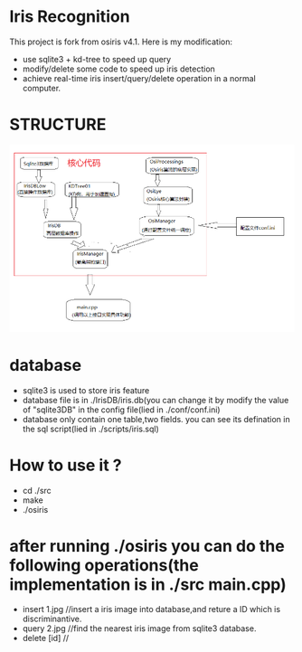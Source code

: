 # Iris Recognition
  This project is fork from osiris v4.1.
  Here is my modification:
* use sqlite3 + kd-tree to speed up query
* modify/delete some code to speed up iris detection
* achieve real-time iris insert/query/delete operation in a normal computer.

# STRUCTURE
![structure](structure.png)

# database
* sqlite3 is used to store iris feature
* database file is in ./IrisDB/iris.db(you can change it by modify the value of "sqlite3DB" in the config file(lied in ./conf/conf.ini)
* database only contain one table,two fields. you can see its defination in the sql script(lied in ./scripts/iris.sql)

# How to use it ?
* cd ./src
* make
* ./osiris
# after running ./osiris you can do the following operations(the implementation is in ./src main.cpp)
* insert 1.jpg   //insert a iris image into database,and reture a ID which is discriminantive.
* query  2.jpg   //find the nearest iris image from sqlite3 database.
* delete [id]          //
